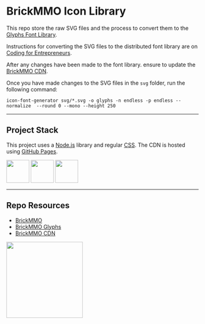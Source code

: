 # BrickMMO Icon Library

This repo store the raw SVG files and the process to convert them to the [Glyphs Font Library](https://glyphs.brickmmo.com/). 

Instructions for converting the SVG files to the distributed font library are on [Coding for Entrepreneurs](https://www.codingforentrepreneurs.com/blog/svg-icons-to-css-webfonts-to-cdn).

After any changes have been made to the font library. ensure to update the [BrickMMO CDN](https://cdn.brickmmo.com).

Once you have made changes to the SVG files in the `svg` folder, run the following command:

```
icon-font-generator svg/*.svg -o glyphs -n endless -p endless --normalize  --round 0 --mono --height 250
```


---

## Project Stack

This project uses a [Node.js](https://nodejs.org/en) library and regular [CSS](https://developer.mozilla.org/en-US/docs/Web/CSS). The CDN is hosted using [GitHub Pages](https://pages.github.com/).

<img src="https://console.codeadam.ca/api/image/nodejs" width="60"> <img src="https://console.codeadam.ca/api/image/npm" width="60"> <img src="https://console.codeadam.ca/api/image/css" width="60"> 

---

## Repo Resources

* [BrickMMO](https://www.brickmmo.com/)
* [BrickMMO Glyphs](https://glyphs.brickmmo.com/)
* [BrickMMO CDN](https://cdn.brickmmo.com/)

<a href="https://brickmmo.com">
<img src="https://cdn.brickmmo.com/images@1.0.0/brickmmo-logo-coloured-horizontal.png" width="200">
</a>

